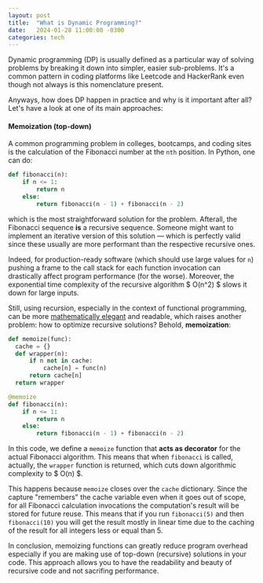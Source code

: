 ```yaml
---
layout: post
title:  "What is Dynamic Programming?"
date:   2024-01-28 11:00:00 -0300
categories: tech
---
```

Dynamic programming (DP) is usually defined as a particular way of solving problems by breaking it down into simpler, easier
sub-problems. It's a common pattern in coding platforms like Leetcode and HackerRank even though not always is this nomenclature
present. 

Anyways, how does DP happen in practice and why is it important after all? Let's have a look at one of its main approaches:

#### Memoization (top-down)
A common programming problem in colleges, bootcamps, and coding sites is the calculation of the Fibonacci number at
the `nth` position. In Python, one can do:

```python
def fibonacci(n):
    if n <= 1:
        return n
    else:
        return fibonacci(n - 1) + fibonacci(n - 2)
```

which is the most straightforward solution for the problem. Afterall, the Fibonacci sequence **is** a recursive sequence.
Someone might want to implement an iterative version of this solution — which is perfectly valid since these usually are 
more performant than the respective recursive ones.

Indeed, for production-ready software (which should use large values for `n`) pushing a frame to the call stack 
for each function invocation can drastically affect program performance (for the worse). Moreover, the exponential time
complexity of the recursive algorithm $ O(n^2) $ slows it down for large inputs. 

Still, using recursion, especially 
in the context of functional programming, can be more [mathematically elegant][wikipedia-math-elegance] and readable, which raises
another problem: how to optimize recursive solutions? Behold, **memoization**:

```python
def memoize(func):
  cache = {}
  def wrapper(n):
      if n not in cache:
          cache[n] = func(n)
      return cache[n]
  return wrapper

@memoize
def fibonacci(n):
    if n <= 1:
        return n
    else:
        return fibonacci(n - 1) + fibonacci(n - 2)
```

In this code, we define a `memoize` function  that **acts as 
decorator** for the actual Fibonacci algorithm. This means that when `fibonacci` is called, actually, the `wrapper` function is returned, which cuts down algorithmic complexity
to $ O(n) $.

This happens because `memoize` closes over the `cache` dictionary. Since the capture "remembers" the cache variable
even when it goes out of scope, for all Fibonacci calculation
invocations the computation's result will be stored for future reuse. This means that if you run `fibonacci(5)` and then `fibonacci(10)` you will get the result mostly in linear time due to the caching of the result for all integers less
or equal than 5.

In conclusion, memoizing functions can greatly reduce program
overhead especially if you are making use of top-down (recursive) solutions in your code. This approach allows 
you to have the readability and beauty of recursive code 
and not sacrifing performance. 


[wikipedia-math-elegance]: https://en.wikipedia.org/wiki/Mathematical_beauty
